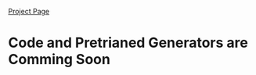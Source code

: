 [Project Page](https://muzammal-naseer.github.io/Cross-domain-perturbations/)

# Code and Pretrianed Generators are Comming Soon

